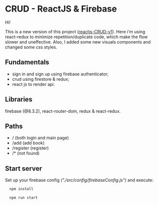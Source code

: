 # CRUD - ReactJS & Firebase

Hi!

This is a new version of this project (<a href="https://github.com/Arkadina/reactjs-CRUD-v1">reactjs-CRUD-v1</a>). Here i'm using react-redux to minimize repetition/duplicate code, which make the flow slower and uneffective. Also, I added some new visuals components and changed some css styles.

## Fundamentals

-   sign in and sign up using firebase authenticator;
-   crud using firestore & redux;
-   react js to render api.

## Libraries

firebase (@8.3.2), react-router-dom, redux & react-redux.

## Paths

-   / (both login and main page)
-   /add (add book)
-   /register (register)
-   /\* (not found)

## Start server

Set up your firebase config _("./src/config/firebaseConfig.js")_ and execute:

```bash
  npm install
```

```bash
  npm run start
```
